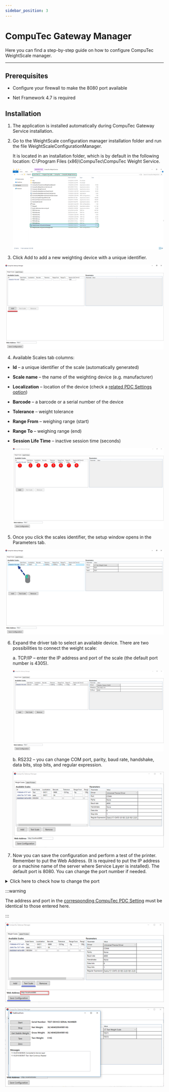 ```yaml
---
sidebar_position: 3
---
```


# CompuTec Gateway Manager

Here you can find a step-by-step guide on how to configure CompuTec WeightScale manager.

---

## Prerequisites

- Configure your firewall to make the 8080 port available

- Net Framework 4.7 is required

## Installation

1. The application is installed automatically during CompuTec Gateway Service installation.

2. Go to the WeightScale configuration manager installation folder and run the file WeightScaleConfigurationManager.

   It is located in an installation folder, which is by default in the following location: C:\Program Files (x86)\CompuTec\CompuTec Weight Service\.

   ![Installation folder](./media/computec-gateway-manager/installation-folder.png)

3. Click Add to add a new weighting device with a unique identifier.

![Add new scale](./media/computec-gateway-manager/add-new.png)

4. Available Scales tab columns:

- **Id** – a unique identifier of the scale (automatically generated)

- **Scale name** – the name of the weighting device (e.g. manufacturer)

- **Localization** – location of the device (check a [related PDC Settings option](../setting-up-the-application/pdc-settings/pdc-settings.md#assigning-pdc-settings-templates))

- **Barcode** – a barcode or a serial number of the device

- **Tolerance** – weight tolerance

- **Range From** – weighing range (start)

- **Range To** – weighing range (end)

- **Session Life Time** – inactive session time (seconds)

  ![Scales columns](./media/computec-gateway-manager/scales-columns.png)

5. Once you click the scales identifier, the setup window opens in the Parameters tab.

![Scale parameters](./media/computec-gateway-manager/scale-parameters.png)

6. Expand the driver tab to select an available device. There are two possibilities to connect the weight scale:

   a. TCP/IP – enter the IP address and port of the scale (the default port number is 4305).

   ![Scale IP](./media/computec-gateway-manager/scale-ip.png)

   b. RS232 – you can change COM port, parity, baud rate, handshake, data bits, stop bits, and regular expression.

   ![Scale RS232](./media/computec-gateway-manager/scale-rs232.png)

7. Now you can save the configuration and perform a test of the printer. Remember to put the Web Address. (It is required to put the IP address or a machine name of the server where Service Layer is installed). The default port is 8080. You can change the port number if needed.

<details>
  <summary>Click here to check how to change the port</summary>
  <div>
    The port can be changed by editing a file located in CompuTec Service Layer installation folder. The default path: C:\Program Files\CompuTec\CompuTec Service Layer\CompuTec.ServiceLayer.Host.WindowsService.exe

    ![Port config](./media/computec-gateway-manager/port-config.png)

  </div>
</details>

:::warning

The address and port in the [corresponding CompuTec PDC Setting](./../setting-up-the-application/setting-up-the-application.md#ct-labels-settings) must be identical to those entered here.

:::

![Manager](./media/computec-gateway-manager/manager-1.png)

![Manager](./media/computec-gateway-manager/manager-2.png)
